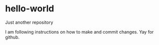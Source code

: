 # hello-world
Just another repository

I am following instructions on how to make and commit changes. Yay for github.
